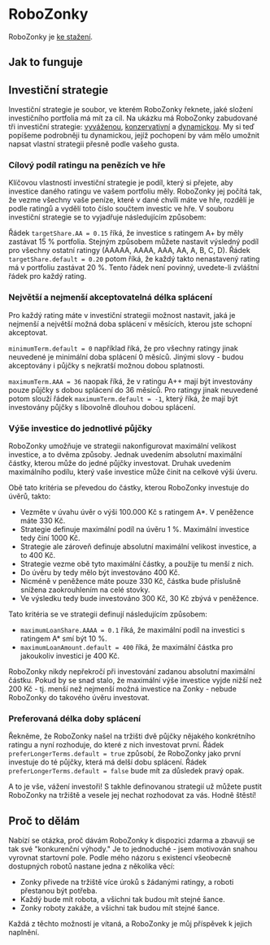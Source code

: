 # RoboZonky

RoboZonky je [ke stažení](http://search.maven.org/remotecontent?filepath=com/github/triceo/robozonky/robozonky-app/1.0.0.Final/robozonky-app-1.0.0.Final-dist.zip).

## Jak to funguje

## Investiční strategie

Investiční strategie je soubor, ve kterém RoboZonky řeknete, jaké složení investičního portfolia má mít za cíl. Na
ukázku má RoboZonky zabudované tři investiční strategie:
[vyváženou](robozonky-app/src/main/assembly/resources/robozonky-balanced.cfg),
[konzervativní](robozonky-app/src/main/assembly/resources/robozonky-conservative.cfg) a
[dynamickou](robozonky-app/src/main/assembly/resources/robozonky-dynamic.cfg). My si teď popíšeme
podrobněji tu dynamickou, jejíž pochopení by vám mělo umožnit napsat vlastní strategii přesně podle vašeho gusta.

### Cílový podíl ratingu na penězích ve hře

Klíčovou vlastností investiční strategie je podíl, který si přejete, aby investice daného ratingu ve vašem portfoliu
měly. RoboZonky jej počítá tak, že vezme všechny vaše peníze, které v dané chvíli máte ve hře, rozdělí je podle 
ratingů a vydělí toto číslo součtem investic ve hře. V souboru investiční strategie se to vyjadřuje následujícím 
způsobem:

Řádek `targetShare.AA = 0.15` říká, že investice s ratingem A+ by měly zastávat 15 % portfolia. Stejným způsobem 
můžete nastavit výsledný podíl pro všechny ostatní ratingy (AAAAA, AAAA, AAA, AA, A, B, C, D). Řádek
`targetShare.default = 0.20` potom říká, že každý takto nenastavený rating má v portfoliu zastávat 20 %. Tento řádek 
není povinný, uvedete-li zvláštní řádek pro každý rating.

### Největší a nejmenší akceptovatelná délka splácení

Pro každý rating máte v investiční strategii možnost nastavit, jaká je nejmenší a největší možná doba splácení v
měsících, kterou jste schopní akceptovat.

`minimumTerm.default = 0` například říká, že pro všechny ratingy jinak neuvedené je minimální doba splácení 0 měsíců.
Jinými slovy - budou akceptovány i půjčky s nejkratší možnou dobou splatnosti.

`maximumTerm.AAA = 36` naopak říká, že v ratingu A++ mají být investovány pouze půjčky s dobou splácení do 36 měsíců.
Pro ratingy jinak neuvedené potom slouží řádek `maximumTerm.default = -1`, který říká, že mají být investovány půjčky 
s libovolně dlouhou dobou splácení.

### Výše investice do jednotlivé půjčky

RoboZonky umožňuje ve strategii nakonfigurovat maximální velikost investice, a to dvěma způsoby. Jednak uvedením 
absolutní maximální částky, kterou může do jedné půjčky investovat. Druhak uvedením maximálního podílu, který vaše 
investice může činit na celkové výši úveru.

Obě tato kritéria se převedou do částky, kterou RoboZonky investuje do úvěrů, takto:
* Vezměte v úvahu úvěr o výši 100.000 Kč s ratingem A*. V peněžence máte 330 Kč.
* Strategie definuje maximální podíl na úvěru 1 %. Maximální investice tedy činí 1000 Kč.
* Strategie ale zároveň definuje absolutní maximální velikost investice, a to 400 Kč.
* Strategie vezme obě tyto maximální částky, a použije tu menší z nich.
* Do úvěru by tedy mělo být investováno 400 Kč.
* Nicméně v peněžence máte pouze 330 Kč, částka bude příslušně snížena zaokrouhlením na celé stovky.
* Ve výsledku tedy bude investováno 300 Kč, 30 Kč zbývá v peněžence.

Tato kritéria se ve strategii definují následujícím způsobem:
* `maximumLoanShare.AAAA = 0.1` říká, že maximální podíl na investici s ratingem A* smí být 10 %.
* `maximumLoanAmount.default = 400` říká, že maximální částka pro jakoukoliv investici je 400 Kč.

RoboZonky nikdy nepřekročí při investování zadanou absolutní maximální částku. Pokud by se snad stalo, že maximální 
výše investice vyjde nižší než 200 Kč - tj. menší než nejmenší možná investice na Zonky - nebude RoboZonky do takového 
úvěru investovat.

### Preferovaná délka doby splácení

Řekněme, že RoboZonky našel na tržišti dvě půjčky nějakého konkrétního ratingu a nyní rozhoduje, do které z nich
investovat první. Řádek `preferLongerTerms.default = true` způsobí, že RoboZonky jako první investuje do té půjčky, 
která má delší dobu splácení. Řádek `preferLongerTerms.default = false` bude mít za důsledek pravý opak.

A to je vše, vážení investoři! S takhle definovanou strategií už můžete pustit RoboZonky na tržiště a vesele jej nechat
rozhodovat za vás. Hodně štěstí!

## Proč to dělám

Nabízí se otázka, proč dávám RoboZonky k dispozici zdarma a zbavuji se tak své "konkurenční výhody." Je to jednoduché -
jsem motivován snahou vyrovnat startovní pole. Podle mého názoru s existencí všeobecně dostupných robotů nastane jedna
z několika věcí:
* Zonky přivede na tržiště více úroků s žádanými ratingy, a roboti přestanou být potřeba.
* Každý bude mít robota, a všichni tak budou mít stejné šance.
* Zonky roboty zakáže, a všichni tak budou mít stejné šance.

Každá z těchto možností je vítaná, a RoboZonky je můj příspěvek k jejich naplnění.
